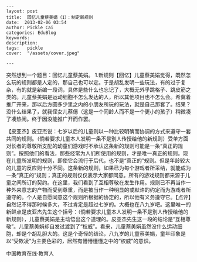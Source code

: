 
    ---
    layout: post  
    title:  回忆儿童蔡美娟（1）：制定新规则  
    date:  2013-02-06 03:54  
    author: Pickle Cai  
    categories: EduBlog  
    keywords: 
    description:   
    tags:	pickle   
    cover:  "/assets/cover.jpeg"  

    ---  
    
 突然想到一个题目：回忆儿童蔡美娟。 1.新规则【回忆】儿童蔡美娟觉得，既然怎么玩的规则都是人定的，那自己也可以定。于是胡乱发明一些玩法，有的过于复杂，有的就是新编一段词，具体是些什么也忘记了，大概无外乎跳格子、跳皮筋之类的。儿童蔡美娟是运动细胞不怎么发达的人，所以其他项目也不怎么会。希冀着推广开来，那以后方圆多少里之内的小朋友所玩的玩法，就是自己那套了。结果？没什么结果了，就我侄女儿蔡僡（这是一个同龄人而不是一个更小的孩子）稍微凑了凑热闹。终于因没能推广开而作罢。

【皮亚杰】皮亚杰说：七岁以后的儿童则以一种比较明确而协调的方式来遵守一套共同的规则。（倘若要求儿童本人发明一条不是别人传授给他的新规则）受单方面对长者的尊敬所支配的幼童们游戏时不承认这条新的规则可能是一条“真正的规则”。按照他们的看法，那些经常为人们所使用的规则，才是唯一真正的规则。现在儿童所发明的规则，即使它会流行于后代，也不是“真正的”规则。但是年龄较大的儿童的反应则十分不同。这条新的规则，如果已为每个游戏者所采纳，就能成为一条“真正的”规则；真正的规则仅仅表示大家都同意。所有的游戏规则都来源于儿童之间所订的契约。在这里，我们看到了互相尊敬在发生作用。规则已不再当作一种外来意志的产物而受到尊重，而是被当作一种明显的或默许的约定而为游戏者所遵守的。个人是自愿同意这个规则所根据的协定的，所以他有义务遵守它。【点评】自然记不得那时候多大，不过肯定是超过七岁的。大概也在八九岁吧。这里唯一的新鲜点是皮亚杰先生这个括号：（倘若要求儿童本人发明一条不是别人传授给他的新规则），儿童蔡美娟是主动悟出这个道理的。皮亚杰先生这一段的结论是“互相尊敬”。儿童蔡美娟却自发过渡到了“权威”。看来，儿童蔡美娟虽然没什么运动细胞，却是个胡乱胆大的。这是个奇怪的结论，八九岁的儿童蔡美娟，童年印象是以“受欺凌”为主要色彩的，居然有懵懵懂懂之中的“权威”的意识。																

		    
 中国教育在线·教育人

